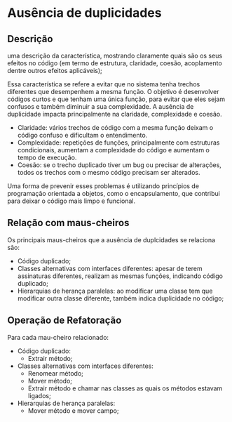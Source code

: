 # Ausência de duplicidades

## Descrição
uma descrição da característica, mostrando claramente quais são os seus efeitos no código (em termo de estrutura, claridade, coesão, acoplamento dentre outros efeitos aplicáveis);

Essa característica se refere a evitar que no sistema tenha trechos diferentes que desempenhem a mesma função. 
O objetivo é desenvolver códigos curtos e que tenham uma única função, para evitar que eles sejam confusos e também diminuir a sua complexidade.
A ausência de duplicidade impacta principalmente na claridade, complexidade e coesão. 
- Claridade: vários trechos de código com a mesma função deixam o código confuso e dificultam o entendimento.
- Complexidade: repetições de funções, principalmente com estruturas condicionais, aumentam a complexidade do código e aumentam o tempo de execução.
- Coesão: se o trecho duplicado tiver um bug ou precisar de alterações, todos os trechos com o mesmo código precisam ser alterados. 

Uma forma de prevenir esses problemas é utilizando princípios de programação orientada a objetos, como o encapsulamento, que contribui para deixar o código mais limpo e funcional.

## Relação com maus-cheiros

Os principais maus-cheiros que a ausência de duplcidades se relaciona são:
- Código duplicado;
- Classes alternativas com interfaces diferentes: apesar de terem assinaturas diferentes, realizam as mesmas funções, indicando código duplicado;
- Hierarquias de herança paralelas: ao modificar uma classe tem que modificar outra classe diferente, também indica duplicidade no código; 


## Operação de Refatoração
Para cada mau-cheiro relacionado:
- Código duplicado:
    - Extrair método;
- Classes alternativas com interfaces diferentes:
    - Renomear método;
    - Mover método; 
    - Extrair método e chamar nas classes as quais os métodos estavam ligados;
- Hierarquias de herança paralelas:
    - Mover método e mover campo;